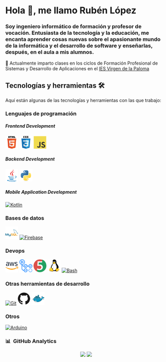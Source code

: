# Hola 👋, me llamo Rubén López

### Soy ingeniero informático de formación y profesor de vocación. Entusiasta de la tecnología y la educación, me encanta aprender cosas nuevas sobre el apasionante mundo de la informática y el desarrollo de software y enseñarlas, después, en el aula a mis alumnos.<br>

🔭 Actualmente imparto clases en los ciclos de Formación Profesional de Sistemas y Desarrollo de Aplicaciones en el [IES Virgen de la Paloma](https://www.palomafp.org/)


## Tecnologías y herramientas 🛠️

Aquí están algunas de las tecnologías y herramientas con las que trabajo:

### Lenguajes de programación

##### Frontend Development

[<img src="https://raw.githubusercontent.com/devicons/devicon/master/icons/html5/html5-original-wordmark.svg" alt="HTML5" width="40" height="40"/>](https://www.w3.org/html/) 
[<img src="https://raw.githubusercontent.com/devicons/devicon/master/icons/css3/css3-original-wordmark.svg" alt="CSS3" width="40" height="40"/>](https://www.w3schools.com/css/) 
[<img src="https://raw.githubusercontent.com/devicons/devicon/master/icons/javascript/javascript-original.svg" alt="JavaScript" width="40" height="40"/>](https://developer.mozilla.org/en-US/docs/Web/JavaScript)

##### Backend Development

[<img src="https://raw.githubusercontent.com/devicons/devicon/master/icons/java/java-original.svg" alt="Java" width="40" height="40"/>](https://www.java.com) 
[<img src="https://raw.githubusercontent.com/devicons/devicon/master/icons/python/python-original.svg" alt="Python" width="40" height="40"/>](https://www.python.org)

##### Mobile Application Development

[<img src="https://www.vectorlogo.zone/logos/kotlinlang/kotlinlang-icon.svg" alt="Kotlin" width="40" height="40"/>](https://kotlinlang.org)

### Bases de datos

[<img src="https://raw.githubusercontent.com/devicons/devicon/master/icons/mysql/mysql-original-wordmark.svg" alt="MySQL" width="40" height="40"/>](https://www.mysql.com/) 
[<img src="https://www.vectorlogo.zone/logos/firebase/firebase-icon.svg" alt="Firebase" width="40" height="40"/>](https://firebase.google.com/)

### Devops

[<img src="https://raw.githubusercontent.com/devicons/devicon/master/icons/amazonwebservices/amazonwebservices-original-wordmark.svg" alt="AWS" width="40" height="40"/>](https://aws.amazon.com) 
[<img src="https://raw.githubusercontent.com/devicons/devicon/master/icons/githubactions/githubactions-original.svg" alt="GitHub Actions" width="40" height="40"/>](https://github.com/features/actions)
[<img src="https://raw.githubusercontent.com/devicons/devicon/master/icons/junit/junit-original.svg" alt="JUnit" width="40" height="40"/>](https://junit.org/)
[<img src="https://raw.githubusercontent.com/devicons/devicon/master/icons/linux/linux-original.svg" alt="Linux" width="40" height="40"/>](https://www.linux.org/) 
[<img src="https://www.vectorlogo.zone/logos/gnu_bash/gnu_bash-icon.svg" alt="Bash" width="40" height="40"/>](https://www.gnu.org/software/bash/)

### Otras herramientas de desarrollo

[<img src="https://www.vectorlogo.zone/logos/git-scm/git-scm-icon.svg" alt="Git" width="40" height="40"/>](https://git-scm.com/) 
[<img src="https://raw.githubusercontent.com/devicons/devicon/master/icons/github/github-original.svg" alt="GitHub" width="40" height="40"/>](https://github.com/)
[<img src="https://raw.githubusercontent.com/devicons/devicon/master/icons/docker/docker-original.svg" alt="Docker" width="40" height="40"/>](https://www.docker.com/)

### Otros
[<img src="https://cdn.worldvectorlogo.com/logos/arduino-1.svg" alt="Arduino" width="40" height="40"/>](https://www.arduino.cc/)


### 📊 &nbsp;GitHub Analytics
<p align="center">
<img height="180em" src="https://github-readme-stats-eight-theta.vercel.app/api?username=rlopezeduca&show_icons=true&theme=algolia&include_all_commits=true&count_private=true"/>
<img height="180em" src="https://github-readme-stats-eight-theta.vercel.app/api/top-langs/?username=rlopezeduca&layout=compact&langs_count=8&theme=algolia"/>
</p>
